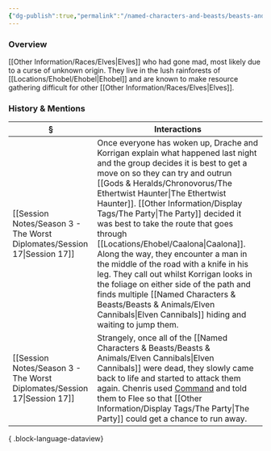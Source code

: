 ```yaml
---
{"dg-publish":true,"permalink":"/named-characters-and-beasts/beasts-and-animals/elven-cannibals/","updated":"2025-06-10T19:10:58.072+01:00"}
---
```



### Overview
[[Other Information/Races/Elves\|Elves]] who had gone mad, most likely due to a curse of unknown origin. They live in the lush rainforests of [[Locations/Ehobel/Ehobel\|Ehobel]] and are known to make resource gathering difficult for other [[Other Information/Races/Elves\|Elves]].

### History & Mentions
| §                                                                           | Interactions                                                                                                                                                                                                                                                                                                                                                                                                                                                                                                               |
| --------------------------------------------------------------------------- | -------------------------------------------------------------------------------------------------------------------------------------------------------------------------------------------------------------------------------------------------------------------------------------------------------------------------------------------------------------------------------------------------------------------------------------------------------------------------------------------------------------------------- |
| [[Session Notes/Season 3 - The Worst Diplomates/Session 17\|Session 17]] | Once everyone has woken up, Drache and Korrigan explain what happened last night and the group decides it is best to get a move on so they can try and outrun  [[Gods & Heralds/Chronovorus/The Ethertwist Haunter\|The Ethertwist Haunter]]. [[Other Information/Display Tags/The Party\|The Party]] decided it was best to take the route that goes through [[Locations/Ehobel/Caalona\|Caalona]]. Along the way, they encounter a man in the middle of the road with a knife in his leg. They call out whilst Korrigan looks in the foliage on either side of the path and finds multiple [[Named Characters & Beasts/Beasts & Animals/Elven Cannibals\|Elven Cannibals]] hiding and waiting to jump them. |
| [[Session Notes/Season 3 - The Worst Diplomates/Session 17\|Session 17]] | Strangely, once all of the [[Named Characters & Beasts/Beasts & Animals/Elven Cannibals\|Elven Cannibals]] were dead, they slowly came back to life and started to attack them again. Chenris used [Command](https://www.dndbeyond.com/spells/2032-command) and told them to Flee so that [[Other Information/Display Tags/The Party\|The Party]] could get a chance to run away.                                                                                                                                                                                                                                                |

{ .block-language-dataview}